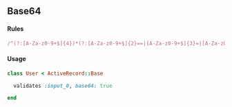 ## Base64

#### Rules

```ruby
/^(?:[A-Za-z0-9+$]{4})*(?:[A-Za-z0-9+$]{2}==|[A-Za-z0-9+$]{3}=|[A-Za-z0-9+$]{4})$/
```

#### Usage

```ruby
class User < ActiveRecord::Base

  validates :input_0, base64: true

end
```
